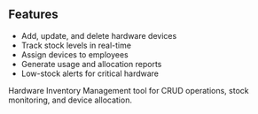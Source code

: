 ## Features
- Add, update, and delete hardware devices
- Track stock levels in real-time
- Assign devices to employees
- Generate usage and allocation reports
- Low-stock alerts for critical hardware

Hardware Inventory Management tool for CRUD operations, stock monitoring, and device allocation.
